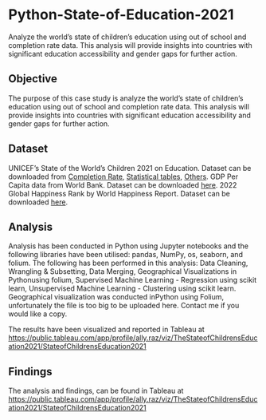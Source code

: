 # Python-State-of-Education-2021
Analyze the world’s state of children’s education using out of school and completion rate data. This analysis will provide insights into countries with significant education accessibility and gender gaps for further action.

## Objective
The purpose of this case study is analyze the world’s state of children’s education using out of school and completion rate data. This analysis will provide insights into countries with significant education accessibility and gender gaps for further action.

## Dataset
UNICEF’s State of the World’s Children 2021 on Education. Dataset can be downloaded from [Completion Rate](https:/data.unicef.org/resources/data_explorer/unicef_f/?ag=UNICEF&df=GLOBAL_DATAFLOW&ver=1.0&dq=.ED_CR_L1.&startPeriod=2012&endPeriod=2022), [Statistical tables](https://data.unicef.org/wp-content/uploads/2021/10/SOWC-Statistical-tables-ALL-2021-EN.xlsx), [Others](https://data.unicef.org/dv_index/).
GDP Per Capita data from World Bank. Dataset can be downloaded [here](https://api.worldbank.org/v2/en/indicator/NY.GDP.PCAP.CD?downloadformat=csv).
2022 Global Happiness Rank by World Happiness Report. Dataset can be downloaded [here](https://worldhappiness.report/ed/2022/#appendices-and-data).

## Analysis
Analysis has been conducted in Python using Jupyter notebooks and the following libraries have been utilised: pandas, NumPy, os, seaborn, and folium. The following has been performed in this analysis: Data Cleaning, Wrangling & Subsetting, Data Merging, Geographical Visualizations in Pythonusing folium, Supervised Machine Learning - Regression using scikit learn, Unsupervised Machine Learning - Clustering using scikit learn. Geographical visualization was conducted inPython using Folium, unfortunately the file is too big to be uploaded here. Contact me if you would like a copy.

The results have been visualized and reported in Tableau at https://public.tableau.com/app/profile/ally.raz/viz/TheStateofChildrensEducation2021/StateofChildrensEducation2021


## Findings
The analysis and findings, can be found in Tableau at https://public.tableau.com/app/profile/ally.raz/viz/TheStateofChildrensEducation2021/StateofChildrensEducation2021

